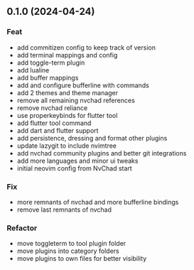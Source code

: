 ## 0.1.0 (2024-04-24)

### Feat

- add commitizen config to keep track of version
- add terminal mappings and config
- add toggle-term plugin
- add lualine
- add buffer mappings
- add and configure bufferline with commands
- add 2 themes and theme manager
- remove all remaining nvchad references
- remove nvchad reliance
- use properkeybinds for flutter tool
- add flutter tool command
- add dart and flutter support
- add persistence, dressing and format other plugins
- update lazygit to include nvimtree
- add nvchad community plugins and better git integrations
- add more languages and minor ui tweaks
- initial neovim config from NvChad start

### Fix

- more remnants of nvchad and more bufferline bindings
- remove last remnants of nvchad

### Refactor

- move toggleterm to tool plugin folder
- move plugins into category folders
- move plugins to own files for better visibility
